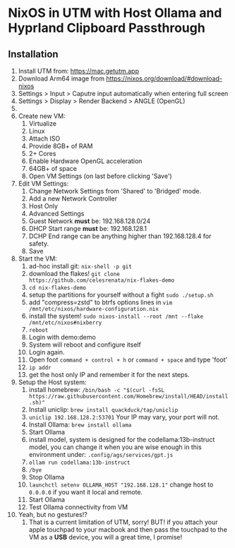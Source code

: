 # NixOS in UTM with Host Ollama and Hyprland Clipboard Passthrough

## Installation
1. Install UTM from: https://mac.getutm.app
2. Download Arm64 image from https://nixos.org/download/#download-nixos
3. Settings > Input > Caputre input automatically when entering full screen
4. Settings > Display > Render Backend > ANGLE (OpenGL)
5. 
6. Create new VM:
   1. Virtualize
   2. Linux
   3. Attach ISO
   4. Provide 8GB+ of RAM
   5. 2+ Cores
   6. Enable Hardware OpenGL acceleration
   7. 64GB+ of space
   8. Open VM Settings (on last before clicking 'Save')
7. Edit VM Settings:
   1. Change Network Settings from 'Shared' to 'Bridged' mode.
   2. Add a new Network Controller
   3. Host Only
   4. Advanced Settings
   5. Guest Network **must** be: 192.168.128.0/24
   6. DHCP Start range **must** be: 192.168.128.1
   7. DCHP End range can be anything higher than 192.168.128.4 for safety.
   8. Save
8. Start the VM:
   1. ad-hoc install git: `nix-shell -p git`
   2. download the flakes! `git clone https://github.com/celesrenata/nix-flakes-demo`
   3. `cd nix-flakes-demo`
   4. setup the partitions for yourself without a fight `sudo ./setup.sh`
   5. add "compress=zstd" to btrfs options lines in `vim /mnt/etc/nixos/hardware-configuration.nix`
   6. install the system! `sudo nixos-install --root /mnt --flake /mnt/etc/nixos#nixberry`
   7. `reboot`
   8. Login with demo:demo
   9. System will reboot and configure itself
   10. Login again.
   11. Open foot `command + control + h` or `command + space` and type 'foot'
   12. `ip addr`
   13. get the host only IP and remember it for the next steps.
9. Setup the Host system:
   1. install homebrew: `/bin/bash -c "$(curl -fsSL https://raw.githubusercontent.com/Homebrew/install/HEAD/install.sh)"`
   2. Install uniclip: `brew install quackduck/tap/uniclip`
   3. `uniclip 192.168.128.2:53701` Your IP may vary, your port will not.
   4. Install Ollama: `brew install ollama`
   5. Start Ollama
   6. install model, system is designed for the codellama:13b-instruct model, you can change it when you are wise enough in this environment under: `.config/ags/services/gpt.js`
   7. `ollam run codellama:13b-instruct`
   8. `/bye`
   9. Stop Ollama
   10. `launchctl setenv OLLAMA_HOST "192.168.128.1"` change host to `0.0.0.0` if you want it local and remote.
   11. Start Ollama
   12. Test Ollama connectivity from VM
10. Yeah, but no gestures!?
    1. That is a current limitation of UTM, sorry! BUT! if you attach your apple touchpad to your macbook and then pass the touchpad to the VM as a **USB** device, you will a great time, I promise!

